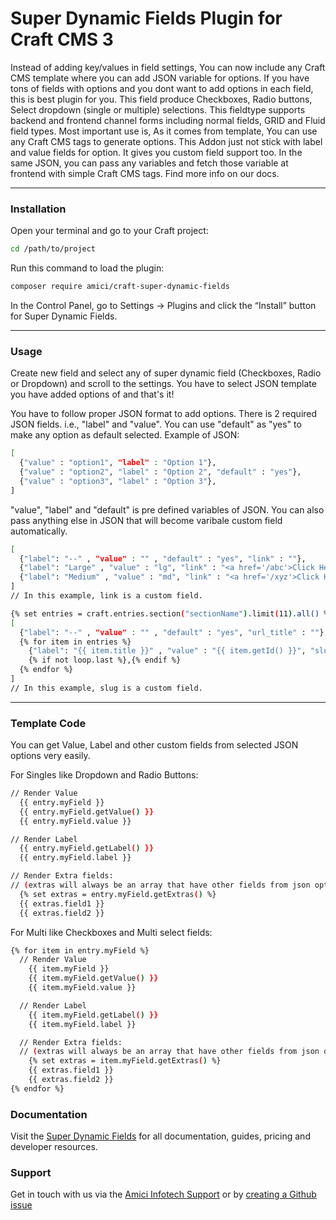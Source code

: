 # Super Dynamic Fields Plugin for Craft CMS 3

Instead of adding key/values in field settings, You can now include any Craft CMS template where you can add JSON variable for options. If you have tons of fields with options and you dont want to add options in each field, this is best plugin for you. This field produce Checkboxes, Radio buttons, Select dropdown (single or multiple) selections. This fieldtype supports backend and frontend channel forms including normal fields, GRID and Fluid field types. Most important use is, As it comes from template, You can use any Craft CMS tags to generate options. This Addon just not stick with label and value fields for option. It gives you custom field support too. In the same JSON, you can pass any variables and fetch those variable at frontend with simple Craft CMS tags. Find more info on our docs.


---
### Installation
Open your terminal and go to your Craft project:

```bash
cd /path/to/project
```
Run this command to load the plugin:

```bash
composer require amici/craft-super-dynamic-fields
```

In the Control Panel, go to Settings → Plugins and click the “Install” button for Super Dynamic Fields.

---
### Usage
Create new field and select any of super dynamic field (Checkboxes, Radio or Dropdown) and scroll to the settings. You have to select JSON template you have added options of and that's it!

You have to follow proper JSON format to add options. There is 2 required JSON fields. i.e., "label" and "value". You can use "default" as "yes" to make any option as default selected. Example of JSON:

```bash
[
  {"value" : "option1", "label" : "Option 1"},
  {"value" : "option2", "label" : "Option 2", "default" : "yes"},
  {"value" : "option3", "label" : "Option 3"},
]
```

"value", "label" and "default" is pre defined variables of JSON. You can also pass anything else in JSON that will become varibale custom field automatically.

```bash
[
  {"label": "--" , "value" : "" , "default" : "yes", "link" : ""},
  {"label": "Large" , "value" : "lg", "link" : "<a href='/abc'>Click Here</a>"},
  {"label": "Medium" , "value" : "md", "link" : "<a href='/xyz'>Click Here</a>"}
]
// In this example, link is a custom field.
```

```bash
{% set entries = craft.entries.section("sectionName").limit(11).all() %}
[
  {"label": "--" , "value" : "" , "default" : "yes", "url_title" : ""},
  {% for item in entries %}
    {"label": "{{ item.title }}" , "value" : "{{ item.getId() }}", "slug" : "{{ item.slug }}"}
    {% if not loop.last %},{% endif %}
  {% endfor %}
]
// In this example, slug is a custom field.
```
---
### Template Code
You can get Value, Label and other custom fields from selected JSON options very easily.

For Singles like Dropdown and Radio Buttons:
```bash
// Render Value
  {{ entry.myField }}
  {{ entry.myField.getValue() }}
  {{ entry.myField.value }}

// Render Label
  {{ entry.myField.getLabel() }}
  {{ entry.myField.label }}

// Render Extra fields:
// (extras will always be an array that have other fields from json option.)
  {% set extras = entry.myField.getExtras() %}
  {{ extras.field1 }}
  {{ extras.field2 }}
```

For Multi like Checkboxes and Multi select fields:
```bash
{% for item in entry.myField %}
  // Render Value
    {{ item.myField }}
    {{ item.myField.getValue() }}
    {{ item.myField.value }}

  // Render Label
    {{ item.myField.getLabel() }}
    {{ item.myField.label }}

  // Render Extra fields:
  // (extras will always be an array that have other fields from json option.)
    {% set extras = item.myField.getExtras() %}
    {{ extras.field1 }}
    {{ extras.field2 }}
{% endfor %}
```

### Documentation
Visit the [Super Dynamic Fields](https://docs.amiciinfotech.com/craft-cms/super-dynamic-fields-craft) for all documentation, guides, pricing and developer resources.

### Support
Get in touch with us via the [Amici Infotech Support](https://amiciinfotech.com/contact) or by [creating a Github issue](https://github.com/amici-infotech/craft-super-dynamic-fields/issues)
